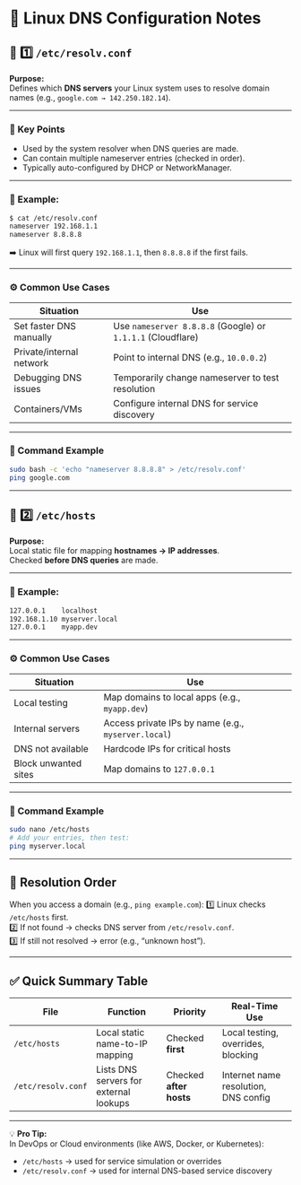 # 🌟 Linux DNS Configuration Notes

## 📁 1️⃣ `/etc/resolv.conf`
**Purpose:**  
Defines which **DNS servers** your Linux system uses to resolve domain names (e.g., `google.com → 142.250.182.14`).

---

### 🧠 Key Points
- Used by the system resolver when DNS queries are made.  
- Can contain multiple nameserver entries (checked in order).  
- Typically auto-configured by DHCP or NetworkManager.

---

### 📄 Example:
```bash
$ cat /etc/resolv.conf
nameserver 192.168.1.1
nameserver 8.8.8.8
```
➡️ Linux will first query `192.168.1.1`, then `8.8.8.8` if the first fails.

---

### ⚙️ Common Use Cases
| Situation | Use |
|------------|-----|
| Set faster DNS manually | Use `nameserver 8.8.8.8` (Google) or `1.1.1.1` (Cloudflare) |
| Private/internal network | Point to internal DNS (e.g., `10.0.0.2`) |
| Debugging DNS issues | Temporarily change nameserver to test resolution |
| Containers/VMs | Configure internal DNS for service discovery |

---

### 🧮 Command Example
```bash
sudo bash -c 'echo "nameserver 8.8.8.8" > /etc/resolv.conf'
ping google.com
```

---

## 📁 2️⃣ `/etc/hosts`
**Purpose:**  
Local static file for mapping **hostnames → IP addresses**.  
Checked **before DNS queries** are made.

---

### 📄 Example:
```bash
127.0.0.1    localhost
192.168.1.10 myserver.local
127.0.0.1    myapp.dev
```

---

### ⚙️ Common Use Cases
| Situation | Use |
|------------|-----|
| Local testing | Map domains to local apps (e.g., `myapp.dev`) |
| Internal servers | Access private IPs by name (e.g., `myserver.local`) |
| DNS not available | Hardcode IPs for critical hosts |
| Block unwanted sites | Map domains to `127.0.0.1` |

---

### 🧮 Command Example
```bash
sudo nano /etc/hosts
# Add your entries, then test:
ping myserver.local
```

---

## 🔁 Resolution Order
When you access a domain (e.g., `ping example.com`):
1️⃣ Linux checks `/etc/hosts` first.  
2️⃣ If not found → checks DNS server from `/etc/resolv.conf`.  
3️⃣ If still not resolved → error (e.g., “unknown host”).

---

## ✅ Quick Summary Table

| File | Function | Priority | Real-Time Use |
|------|-----------|-----------|----------------|
| `/etc/hosts` | Local static name-to-IP mapping | Checked **first** | Local testing, overrides, blocking |
| `/etc/resolv.conf` | Lists DNS servers for external lookups | Checked **after hosts** | Internet name resolution, DNS config |

---

💡 **Pro Tip:**  
In DevOps or Cloud environments (like AWS, Docker, or Kubernetes):  
- `/etc/hosts` → used for service simulation or overrides  
- `/etc/resolv.conf` → used for internal DNS-based service discovery
